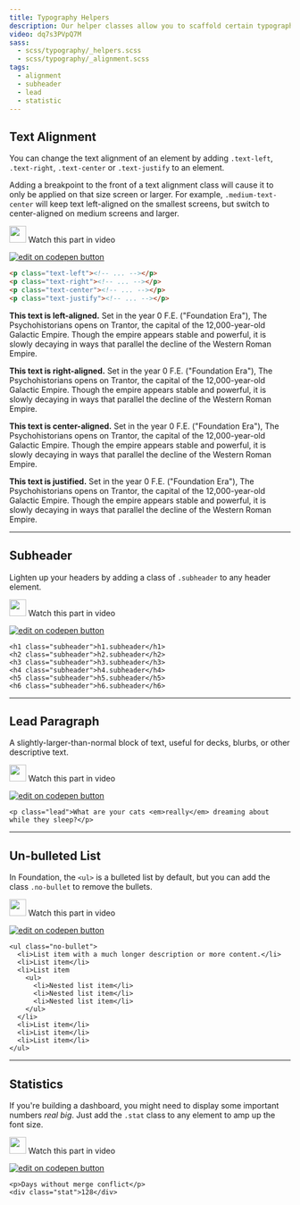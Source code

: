 ```yaml
---
title: Typography Helpers
description: Our helper classes allow you to scaffold certain typographic styles faster.
video: dq7s3PVpQ7M
sass:
  - scss/typography/_helpers.scss
  - scss/typography/_alignment.scss
tags:
  - alignment
  - subheader
  - lead
  - statistic
---
```


## Text Alignment

You can change the text alignment of an element by adding `.text-left`, `.text-right`, `.text-center` or `.text-justify` to an element.

Adding a breakpoint to the front of a text alignment class will cause it to only be applied on that size screen or larger. For example, `.medium-text-center` will keep text left-aligned on the smallest screens, but switch to center-aligned on medium screens and larger.

<p>
  <a class="" data-open-video="5:45"><img src="{{root}}assets/img/icons/watch-video-icon.svg" class="video-icon" height="30" width="30" alt=""> Watch this part in video</a>
</p>

<div class="docs-codepen-container">
  <a class="codepen-logo-link" href="http://codepen.io/IamManchanda/pen/QvBQOe?editors=1000" target="_blank"><img src="{{root}}assets/img/logos/edit-in-browser.svg" class="" height="" width="" alt="edit on codepen button"></a>
</div>

```html
<p class="text-left"><!-- ... --></p>
<p class="text-right"><!-- ... --></p>
<p class="text-center"><!-- ... --></p>
<p class="text-justify"><!-- ... --></p>
```

<p class="text-left"><strong>This text is left-aligned.</strong> Set in the year 0 F.E. ("Foundation Era"), The Psychohistorians opens on Trantor, the capital of the 12,000-year-old Galactic Empire. Though the empire appears stable and powerful, it is slowly decaying in ways that parallel the decline of the Western Roman Empire.</p>

<p class="text-right"><strong>This text is right-aligned.</strong> Set in the year 0 F.E. ("Foundation Era"), The Psychohistorians opens on Trantor, the capital of the 12,000-year-old Galactic Empire. Though the empire appears stable and powerful, it is slowly decaying in ways that parallel the decline of the Western Roman Empire.</p>

<p class="text-center"><strong>This text is center-aligned.</strong> Set in the year 0 F.E. ("Foundation Era"), The Psychohistorians opens on Trantor, the capital of the 12,000-year-old Galactic Empire. Though the empire appears stable and powerful, it is slowly decaying in ways that parallel the decline of the Western Roman Empire.</p>

<p class="text-justify"><strong>This text is justified.</strong> Set in the year 0 F.E. ("Foundation Era"), The Psychohistorians opens on Trantor, the capital of the 12,000-year-old Galactic Empire. Though the empire appears stable and powerful, it is slowly decaying in ways that parallel the decline of the Western Roman Empire.</p>

---

## Subheader

Lighten up your headers by adding a class of `.subheader` to any header element.

<p>
  <a class="" data-open-video="5:45"><img src="{{root}}assets/img/icons/watch-video-icon.svg" class="video-icon" height="30" width="30" alt=""> Watch this part in video</a>
</p>

<div class="docs-codepen-container">
  <a class="codepen-logo-link" href="http://codepen.io/IamManchanda/pen/vmadjr?editors=1000" target="_blank"><img src="{{root}}assets/img/logos/edit-in-browser.svg" class="" height="" width="" alt="edit on codepen button"></a>
</div>

```html_example
<h1 class="subheader">h1.subheader</h1>
<h2 class="subheader">h2.subheader</h2>
<h3 class="subheader">h3.subheader</h3>
<h4 class="subheader">h4.subheader</h4>
<h5 class="subheader">h5.subheader</h5>
<h6 class="subheader">h6.subheader</h6>
```

---

## Lead Paragraph

A slightly-larger-than-normal block of text, useful for decks, blurbs, or other descriptive text.

<p>
  <a class="" data-open-video="5:45"><img src="{{root}}assets/img/icons/watch-video-icon.svg" class="video-icon" height="30" width="30" alt=""> Watch this part in video</a>
</p>

<div class="docs-codepen-container">
  <a class="codepen-logo-link" href="http://codepen.io/IamManchanda/pen/GmBQGY?editors=1000" target="_blank"><img src="{{root}}assets/img/logos/edit-in-browser.svg" class="" height="" width="" alt="edit on codepen button"></a>
</div>

```html_example
<p class="lead">What are your cats <em>really</em> dreaming about while they sleep?</p>
```

---

## Un-bulleted List

In Foundation, the `<ul>` is a bulleted list by default, but you can add the class `.no-bullet` to remove the bullets.

<p>
  <a class="" data-open-video="5:45"><img src="{{root}}assets/img/icons/watch-video-icon.svg" class="video-icon" height="30" width="30" alt=""> Watch this part in video</a>
</p>

<div class="docs-codepen-container">
  <a class="codepen-logo-link" href="http://codepen.io/IamManchanda/pen/wdxyxb?editors=1000" target="_blank"><img src="{{root}}assets/img/logos/edit-in-browser.svg" class="" height="" width="" alt="edit on codepen button"></a>
</div>

```html_example
<ul class="no-bullet">
  <li>List item with a much longer description or more content.</li>
  <li>List item</li>
  <li>List item
    <ul>
      <li>Nested list item</li>
      <li>Nested list item</li>
      <li>Nested list item</li>
    </ul>
  </li>
  <li>List item</li>
  <li>List item</li>
  <li>List item</li>
</ul>
```

---

## Statistics

If you're building a dashboard, you might need to display some important numbers *real big*. Just add the `.stat` class to any element to amp up the font size.

<p>
  <a class="" data-open-video="5:45"><img src="{{root}}assets/img/icons/watch-video-icon.svg" class="video-icon" height="30" width="30" alt=""> Watch this part in video</a>
</p>

<div class="docs-codepen-container">
  <a class="codepen-logo-link" href="http://codepen.io/IamManchanda/pen/XRBZxp?editors=1000" target="_blank"><img src="{{root}}assets/img/logos/edit-in-browser.svg" class="" height="" width="" alt="edit on codepen button"></a>
</div>

```html_example
<p>Days without merge conflict</p>
<div class="stat">128</div>
```
